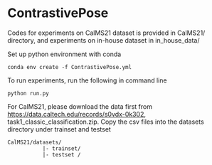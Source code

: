 # ContrastivePose
Codes for experiments on CalMS21 dataset is provided in CalMS21/ directory, and experiments on in-house dataset in in_house_data/

Set up python environment with conda
```
conda env create -f ContrastivePose.yml
```

To run experiments, run the following in command line
```
python run.py
```

For CalMS21, please download the data first from https://data.caltech.edu/records/s0vdx-0k302, task1_classic_classification.zip. Copy the csv files into the datasets directory under trainset and testset
```
CalMS21/datasets/
           |- trainset/
           |- testset /
```